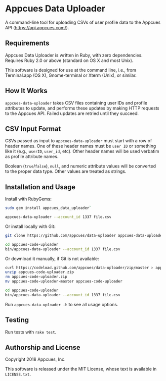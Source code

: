 # Appcues Data Uploader

A command-line tool for uploading CSVs of user profile data to the
Appcues API (https://api.appcues.com/).

## Requirements

Appcues Data Uploader is written in Ruby, with zero dependencies.
Requires Ruby 2.0 or above (standard on OS X and most Unix).

This software is designed for use at the command line, i.e.,
from Terminal.app (OS X), Gnome-terminal or Xterm (Unix), or similar.

## How It Works

`appcues-data-uploader` takes CSV files containing user IDs and
profile attributes to update, and performs these updates by making
HTTP requests to the Appcues API.  Failed updates are retried until
they succeed.

## CSV Input Format

CSVs passed as input to `appcues-data-uploader` must start with
a row of header names.  One of these header names must be `user ID`
or something like it (e.g., `userID`, `user_id`, etc).  Other header
names will be used verbatim as profile attribute names.

Boolean (`true`/`false`), `null`, and numeric attribute values will
be converted to the proper data type.  Other values are treated as
strings.

## Installation and Usage

Install with RubyGems:

```bash
sudo gem install appcues_data_uploader`

appcues-data-uploader --account_id 1337 file.csv
```

Or install locally with Git:

```bash
git clone https://github.com/appcues/data-uploader appcues-data-uploader

cd appcues-code-uploader
bin/appcues-data-uploader --account_id 1337 file.csv
```

Or download it manually, if Git is not available:

```bash
curl https://codeload.github.com/appcues/data-uploader/zip/master > appcues-code-uploader.zip
unzip appcues-code-uploader.zip
rm appcues-code-uploader.zip
mv appcues-code-uploader-master appcues-code-uploader

cd appcues-code-uploader
bin/appcues-data-uploader --account_id 1337 file.csv
```

Run `appcues-data-uploader -h` to see all usage options.

## Testing

Run tests with `rake test`.

## Authorship and License

Copyright 2018 Appcues, Inc.

This software is released under the MIT License, whose text is
available in `LICENSE.txt`.
